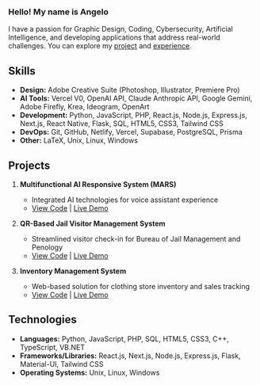 ### Hello! My name is Angelo

I have a passion for Graphic Design, Coding, Cybersecurity, Artificial Intelligence, and developing applications that address real-world challenges. You can explore my [project](https://www.angelomanalo.me/#projects) and [experience](https://www.angelomanalo.me/#experience).

## Skills

- **Design:** Adobe Creative Suite (Photoshop, Illustrator, Premiere Pro)
- **AI Tools:** Vercel V0, OpenAI API, Claude Anthropic API, Google Gemini, Adobe Firefly, Krea, Ideogram, OpenArt
- **Development:** Python, JavaScript, PHP, React.js, Node.js, Express.js, Next.js, React Native, Flask, SQL, HTML5, CSS3, Tailwind CSS
- **DevOps:** Git, GitHub, Netlify, Vercel, Supabase, PostgreSQL, Prisma
- **Other:** LaTeX, Unix, Linux, Windows

## Projects

1. **Multifunctional AI Responsive System (MARS)**
   - Integrated AI technologies for voice assistant experience
   - [View Code](https://github.com/GeloCreativeStudio/MARS-project) | [Live Demo](https://mars-ai.netlify.app/)

2. **QR-Based Jail Visitor Management System**
   - Streamlined visitor check-in for Bureau of Jail Management and Penology
   - [View Code](https://github.com/GeloCreativeStudio/jvms) | [Live Demo](https://app-bjmp.netlify.app/)

3. **Inventory Management System**
   - Web-based solution for clothing store inventory and sales tracking
   - [View Code](https://github.com/GeloCreativeStudio/inventory-management) | [Live Demo](https://inventory-management-software.netlify.app/)

## Technologies

- **Languages:** Python, JavaScript, PHP, SQL, HTML5, CSS3, C++, TypeScript, VB.NET
- **Frameworks/Libraries:** React.js, Next.js, Node.js, Express.js, Flask, Material-UI, Tailwind CSS
- **Operating Systems:** Unix, Linux, Windows
